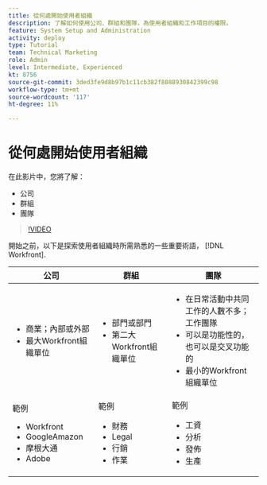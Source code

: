 ```yaml
---
title: 從何處開始使用者組織
description: 了解如何使用公司、群組和團隊，為使用者組織和工作項目的權限。
feature: System Setup and Administration
activity: deploy
type: Tutorial
team: Technical Marketing
role: Admin
level: Intermediate, Experienced
kt: 8756
source-git-commit: 3ded3fe9d8b97b1c11cb382f8088930842399c98
workflow-type: tm+mt
source-wordcount: '117'
ht-degree: 11%

---
```


# 從何處開始使用者組織

在此影片中，您將了解：

* 公司
* 群組
* 團隊

>[!VIDEO](https://video.tv.adobe.com/v/335068/?quality=12)

開始之前，以下是探索使用者組織時所需熟悉的一些重要術語， [!DNL Workfront].

| 公司 | 群組 | 團隊 |
| --- | --- | --- |
| <ul><li>商業；內部或外部</li><li>最大Workfront組織單位</li></ul> | <ul><li>部門或部門</li><li>第二大Workfront組織單位</li></ul> | <ul><li>在日常活動中共同工作的人數不多；工作團隊</li><li>可以是功能性的，也可以是交叉功能的</li><li>最小的Workfront組織單位</li></ul> |
| 範例 <ul><li>Workfront</li><li>GoogleAmazon</li><li>摩根大通</li><li>Adobe</li></ul> | 範例 <ul><li>財務</li><li>Legal</li><li>行銷</li><li>作業</li></ul> | 範例 <ul><li>工資</li><li>分析</li><li>發佈</li><li>生產</li></ul> |



